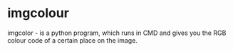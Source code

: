 # imgcolour
imgcolor - is a python program, which runs in CMD and gives you the RGB colour code of a certain place on the image.
